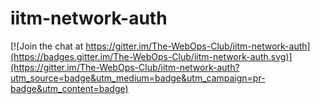 # iitm-network-auth

[![Join the chat at https://gitter.im/The-WebOps-Club/iitm-network-auth](https://badges.gitter.im/The-WebOps-Club/iitm-network-auth.svg)](https://gitter.im/The-WebOps-Club/iitm-network-auth?utm_source=badge&utm_medium=badge&utm_campaign=pr-badge&utm_content=badge)